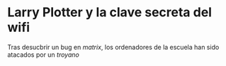 # Larry Plotter y la clave secreta del wifi

Tras desucbrir un bug en *matrix*, los ordenadores de la escuela han sido atacados por un *troyano*